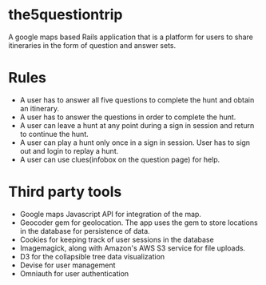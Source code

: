 # the5questiontrip
A google maps based Rails application that is a platform for users to share itineraries in the form of question and answer sets.

# Rules
* A user has to answer all five questions to complete the hunt and obtain an itinerary.
* A user has to answer the questions in order to complete the hunt.
* A user can leave a hunt at any point during a sign in session and return to continue the hunt.
* A user can play a hunt only once in a sign in session. User has to sign out and login to replay a hunt.
* A user can use clues(infobox on the question page) for help.


# Third party tools
* Google maps Javascript API for integration of the map.
* Geocoder gem for geolocation. The app uses the gem to store locations in the database for
persistence of data.
* Cookies for keeping track of user sessions in the database
* Imagemagick, along with Amazon's AWS S3 service for file uploads.
* D3 for the collapsible tree data visualization
* Devise for user management
* Omniauth for user authentication



